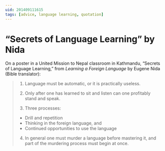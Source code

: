```yaml
---
uid: 201409111615
tags: [advice, language learning, quotation]
---
```


# “Secrets of Language Learning” by Nida

On a poster in a United Mission to Nepal classroom in Kathmandu, “Secrets of Language Learning,” from *Learning a Foreign Language* by Eugene Nida (Bible translator):

> 1. Language must be automatic, or it is practically useless.
> 
> 2. Only after one has learned to sit and listen can one profitably stand and speak.
> 
> 3. Three processes:
> - Drill and repetition
> - Thinking in the foreign language, and
> - Continued opportunities to use the language
> 
> 4. In general one must murder a language before mastering it, and part of the murdering process must begin at once.
